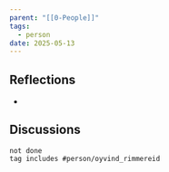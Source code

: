 ```yaml
---
parent: "[[0-People]]"
tags:
  - person
date: 2025-05-13
---
```

## Reflections
* 
## Discussions
```tasks
not done
tag includes #person/oyvind_rimmereid
```
